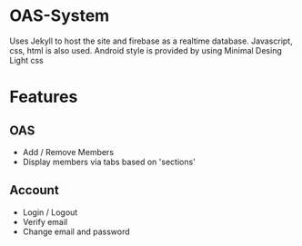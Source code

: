 # OAS-System  
  Uses Jekyll to host the site and firebase as a realtime database. Javascript, css, html is also used. Android style is provided by using Minimal Desing Light css

# Features

## OAS
- Add / Remove Members
- Display members via tabs based on 'sections'

## Account
- Login / Logout
- Verify email
- Change email and password
